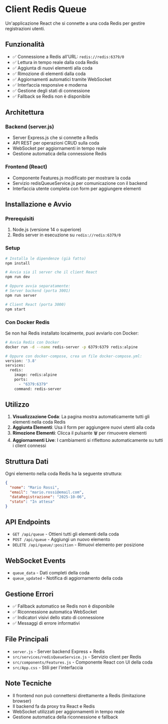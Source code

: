 # Client Redis Queue

Un'applicazione React che si connette a una coda Redis per gestire registrazioni utenti.

## Funzionalità

- ✅ Connessione a Redis all'URL: `redis://redis:6379/0`
- ✅ Lettura in tempo reale dalla coda Redis
- ✅ Aggiunta di nuovi elementi alla coda
- ✅ Rimozione di elementi dalla coda
- ✅ Aggiornamenti automatici tramite WebSocket
- ✅ Interfaccia responsive e moderna
- ✅ Gestione degli stati di connessione
- ✅ Fallback se Redis non è disponibile

## Architettura

### Backend (server.js)
- Server Express.js che si connette a Redis
- API REST per operazioni CRUD sulla coda
- WebSocket per aggiornamenti in tempo reale
- Gestione automatica della connessione Redis

### Frontend (React)
- Componente Features.js modificato per mostrare la coda
- Servizio redisQueueService.js per comunicazione con il backend
- Interfaccia utente completa con form per aggiungere elementi

## Installazione e Avvio

### Prerequisiti
1. Node.js (versione 14 o superiore)
2. Redis server in esecuzione su `redis://redis:6379/0`

### Setup
```bash
# Installa le dipendenze (già fatto)
npm install

# Avvia sia il server che il client React
npm run dev

# Oppure avvia separatamente:
# Server backend (porta 3001)
npm run server

# Client React (porta 3000)
npm start
```

### Con Docker Redis
Se non hai Redis installato localmente, puoi avviarlo con Docker:

```bash
# Avvia Redis con Docker
docker run -d --name redis-server -p 6379:6379 redis:alpine

# Oppure con docker-compose, crea un file docker-compose.yml:
version: '3.8'
services:
  redis:
    image: redis:alpine
    ports:
      - "6379:6379"
    command: redis-server
```

## Utilizzo

1. **Visualizzazione Coda**: La pagina mostra automaticamente tutti gli elementi nella coda Redis
2. **Aggiunta Elementi**: Usa il form per aggiungere nuovi utenti alla coda
3. **Rimozione Elementi**: Clicca il pulsante 🗑️ per rimuovere elementi
4. **Aggiornamenti Live**: I cambiamenti si riflettono automaticamente su tutti i client connessi

## Struttura Dati

Ogni elemento nella coda Redis ha la seguente struttura:

```json
{
  "nome": "Mario Rossi",
  "email": "mario.rossi@email.com",
  "dataRegistrazione": "2025-10-06",
  "stato": "In attesa"
}
```

## API Endpoints

- `GET /api/queue` - Ottieni tutti gli elementi della coda
- `POST /api/queue` - Aggiungi un nuovo elemento
- `DELETE /api/queue/:position` - Rimuovi elemento per posizione

## WebSocket Events

- `queue_data` - Dati completi della coda
- `queue_updated` - Notifica di aggiornamento della coda

## Gestione Errori

- ✅ Fallback automatico se Redis non è disponibile
- ✅ Riconnessione automatica WebSocket
- ✅ Indicatori visivi dello stato di connessione
- ✅ Messaggi di errore informativi

## File Principali

- `server.js` - Server backend Express + Redis
- `src/services/redisQueueService.js` - Servizio client per Redis
- `src/components/Features.js` - Componente React con UI della coda
- `src/App.css` - Stili per l'interfaccia

## Note Tecniche

- Il frontend non può connettersi direttamente a Redis (limitazione browser)
- Il backend fa da proxy tra React e Redis
- WebSocket utilizzati per aggiornamenti in tempo reale
- Gestione automatica della riconnessione e fallback